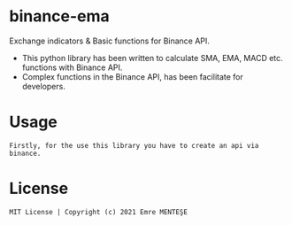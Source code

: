 # binance-ema
Exchange indicators &amp; Basic functions for Binance API.

- This python library has been written to calculate SMA, EMA, MACD etc. functions with Binance API.
- Complex functions in the Binance API, has been facilitate for developers.

# Usage

    Firstly, for the use this library you have to create an api via binance.

# License

    MIT License | Copyright (c) 2021 Emre MENTEŞE

